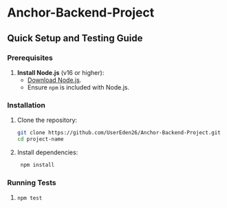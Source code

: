 # Anchor-Backend-Project

## Quick Setup and Testing Guide

### Prerequisites

1. **Install Node.js** (v16 or higher):
   - [Download Node.js](https://nodejs.org/).
   - Ensure `npm` is included with Node.js.

### Installation

1. Clone the repository:
   ```bash
   git clone https://github.com/UserEden26/Anchor-Backend-Project.git
   cd project-name
   ```
2. Install dependencies:

   ```bash
    npm install
   ```

### Running Tests

1. ```bash
   npm test
   ```
